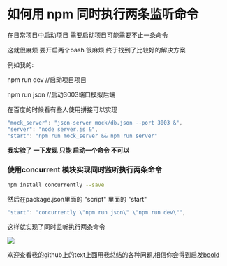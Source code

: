 # 如何用 npm 同时执行两条监听命令

在日常项目中启动项目 需要启动项目可能需要不止一条命令

这就很麻烦 要开启两个bash 很麻烦 终于找到了比较好的解决方案

例如我的:

npm run dev   //启动项目项目

npm run json  //启动3003端口模拟后端

在百度的时候看有些人使用拼接可以实现

```javascript
"mock_server": "json-server mock/db.json --port 3003 &",
"server": "node server.js &",
"start": "npm run mock_server && npm run server" 
```

**我实验了 一下发现 只能 启动一个命令 不可以**

### 使用concurrent 模块实现同时监听执行两条命令

```bash
npm install concurrently --save
```

然后在package.json里面的 "script" 里面的 "start" 

```JavaScript
"start": "concurrently \"npm run json\" \"npm run dev\"",
```

这样就实现了同时监听执行两条命令

![](http://on7r0tqgu.bkt.clouddn.com/FhU13SEOyfVSxILk05sHINWKpv_H.png)

欢迎查看我的github上的text上面用我总结的各种问题,相信你会得到启发[boold](https://github.com/boold/text)

